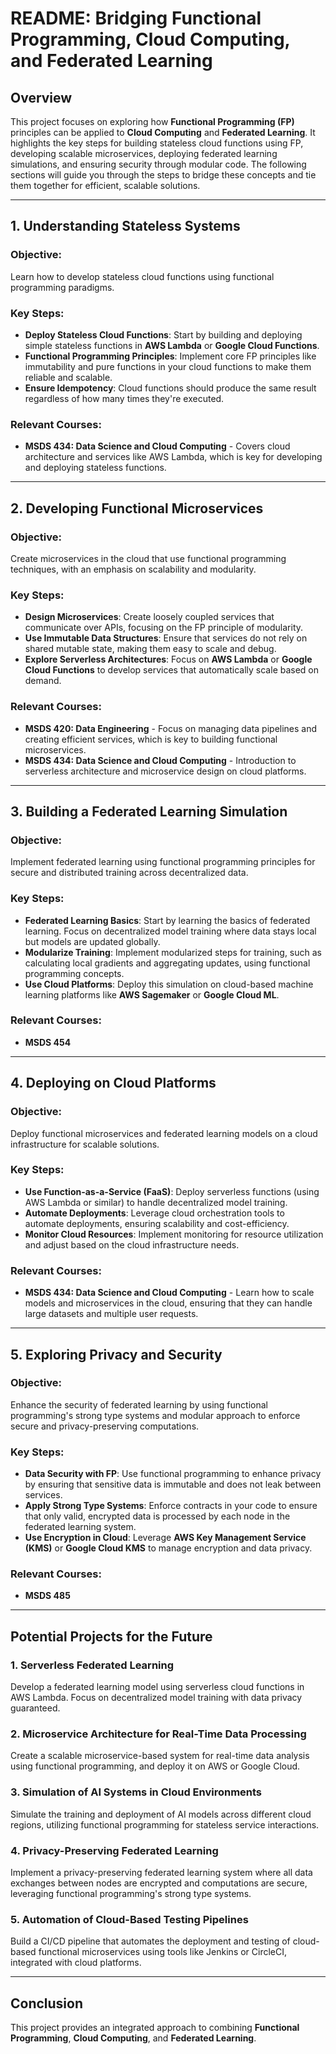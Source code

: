 # README: Bridging Functional Programming, Cloud Computing, and Federated Learning

## Overview

This project focuses on exploring how **Functional Programming (FP)** principles can be applied to **Cloud Computing** and **Federated Learning**. It highlights the key steps for building stateless cloud functions using FP, developing scalable microservices, deploying federated learning simulations, and ensuring security through modular code. The following sections will guide you through the steps to bridge these concepts and tie them together for efficient, scalable solutions.

---

## 1. Understanding Stateless Systems

### Objective:
Learn how to develop stateless cloud functions using functional programming paradigms.

### Key Steps:
- **Deploy Stateless Cloud Functions**: Start by building and deploying simple stateless functions in **AWS Lambda** or **Google Cloud Functions**.
- **Functional Programming Principles**: Implement core FP principles like immutability and pure functions in your cloud functions to make them reliable and scalable.
- **Ensure Idempotency**: Cloud functions should produce the same result regardless of how many times they're executed.

### Relevant Courses:
- **MSDS 434: Data Science and Cloud Computing** - Covers cloud architecture and services like AWS Lambda, which is key for developing and deploying stateless functions.

---

## 2. Developing Functional Microservices

### Objective:
Create microservices in the cloud that use functional programming techniques, with an emphasis on scalability and modularity.

### Key Steps:
- **Design Microservices**: Create loosely coupled services that communicate over APIs, focusing on the FP principle of modularity.
- **Use Immutable Data Structures**: Ensure that services do not rely on shared mutable state, making them easy to scale and debug.
- **Explore Serverless Architectures**: Focus on **AWS Lambda** or **Google Cloud Functions** to develop services that automatically scale based on demand.

### Relevant Courses:
- **MSDS 420: Data Engineering** - Focus on managing data pipelines and creating efficient services, which is key to building functional microservices.
- **MSDS 434: Data Science and Cloud Computing** - Introduction to serverless architecture and microservice design on cloud platforms.

---

## 3. Building a Federated Learning Simulation

### Objective:
Implement federated learning using functional programming principles for secure and distributed training across decentralized data.

### Key Steps:
- **Federated Learning Basics**: Start by learning the basics of federated learning. Focus on decentralized model training where data stays local but models are updated globally.
- **Modularize Training**: Implement modularized steps for training, such as calculating local gradients and aggregating updates, using functional programming concepts.
- **Use Cloud Platforms**: Deploy this simulation on cloud-based machine learning platforms like **AWS Sagemaker** or **Google Cloud ML**.

### Relevant Courses:
- **MSDS 454**

---

## 4. Deploying on Cloud Platforms

### Objective:
Deploy functional microservices and federated learning models on a cloud infrastructure for scalable solutions.

### Key Steps:
- **Use Function-as-a-Service (FaaS)**: Deploy serverless functions (using AWS Lambda or similar) to handle decentralized model training.
- **Automate Deployments**: Leverage cloud orchestration tools to automate deployments, ensuring scalability and cost-efficiency.
- **Monitor Cloud Resources**: Implement monitoring for resource utilization and adjust based on the cloud infrastructure needs.

### Relevant Courses:
- **MSDS 434: Data Science and Cloud Computing** - Learn how to scale models and microservices in the cloud, ensuring that they can handle large datasets and multiple user requests.

---

## 5. Exploring Privacy and Security

### Objective:
Enhance the security of federated learning by using functional programming's strong type systems and modular approach to enforce secure and privacy-preserving computations.

### Key Steps:
- **Data Security with FP**: Use functional programming to enhance privacy by ensuring that sensitive data is immutable and does not leak between services.
- **Apply Strong Type Systems**: Enforce contracts in your code to ensure that only valid, encrypted data is processed by each node in the federated learning system.
- **Use Encryption in Cloud**: Leverage **AWS Key Management Service (KMS)** or **Google Cloud KMS** to manage encryption and data privacy.

### Relevant Courses:
- **MSDS 485**
---

## Potential Projects for the Future

### 1. **Serverless Federated Learning**
Develop a federated learning model using serverless cloud functions in AWS Lambda. Focus on decentralized model training with data privacy guaranteed.

### 2. **Microservice Architecture for Real-Time Data Processing**
Create a scalable microservice-based system for real-time data analysis using functional programming, and deploy it on AWS or Google Cloud.

### 3. **Simulation of AI Systems in Cloud Environments**
Simulate the training and deployment of AI models across different cloud regions, utilizing functional programming for stateless service interactions.

### 4. **Privacy-Preserving Federated Learning**
Implement a privacy-preserving federated learning system where all data exchanges between nodes are encrypted and computations are secure, leveraging functional programming's strong type systems.

### 5. **Automation of Cloud-Based Testing Pipelines**
Build a CI/CD pipeline that automates the deployment and testing of cloud-based functional microservices using tools like Jenkins or CircleCI, integrated with cloud platforms.

---

## Conclusion

This project provides an integrated approach to combining **Functional Programming**, **Cloud Computing**, and **Federated Learning**. 
